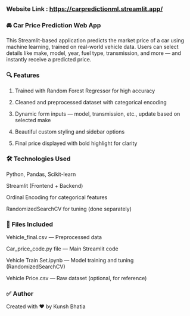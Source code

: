 ### Website Link : https://carpredictionml.streamlit.app/

### 🚘 Car Price Prediction Web App

This Streamlit-based application predicts the market price of a car using machine learning, trained on real-world vehicle data. Users can select details like make, model, year, fuel type, transmission, and more — and instantly receive a predicted price.

### 🔍 Features
1) Trained with Random Forest Regressor for high accuracy

2) Cleaned and preprocessed dataset with categorical encoding

3) Dynamic form inputs — model, transmission, etc., update based on selected make

4) Beautiful custom styling and sidebar options

5) Final price displayed with bold highlight for clarity

### 🛠 Technologies Used
Python, Pandas, Scikit-learn

Streamlit (Frontend + Backend)

Ordinal Encoding for categorical features

RandomizedSearchCV for tuning (done separately)

### 📁 Files Included
Vehicle_final.csv — Preprocessed data

Car_price_code.py file — Main Streamlit code

Vehicle Train Set.ipynb — Model training and tuning (RandomizedSearchCV)

Vehicle Price.csv — Raw dataset (optional, for reference)

### ✅ Author
Created with ❤️ by Kunsh Bhatia



